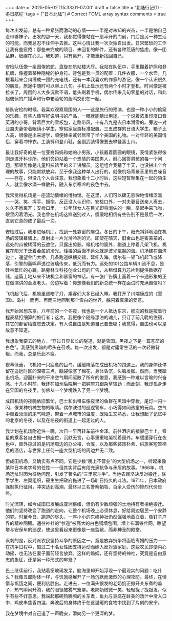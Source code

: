 +++
date = '2025-05-02T15:33:01-07:00'
draft = false
title = '北陆行记(1) - 冬日航程'
tags = ["日本北陆"] # Correct TOML array syntax
comments = true
+++

每次出发前，总有一种紧张而激动的心情——一半是对未知的兴奋，一半是怕自己没带够袜子。出发的那一天，我都觉得像站在一扇半开的门前，门后是另一种生活的可能，而我总忍不住伸手去推。这种心情让我一次次独自出发。日常繁琐的工作让我有些疲倦：那些未完成的项目、未回复的邮件，还有各种荒唐的焦虑，像一团乱麻，缠绕在心头。我知道，只有离开，才能重新找回自己。

安检队伍像一条困倦的蛇，盘旋在航站楼大厅。我站在队伍中，手里攥着护照和登机牌，像握着某种隐秘的护身符。背包是我一贯的配置：几件衣服，一个水壶，几根看起来会纠缠成一团的充电线，还有一本我喜欢的作家的游记，像一个认识很久的朋友，旅途中随时可以聊上几句。手机上显示还有两个小时才登机，时间像是被拉长了。周围的人大多沉默不语，低头刷着手机，偶尔传来几句零星的对话，和此起彼伏的广播声和行李箱滚轮的轰鸣交织在一起。

排队安检的时候，我喜欢观察周围的人——这是旅行的预演，也是一种小小的偷窥的乐趣。有些人像写好说明书的产品，一眼就能猜出用途。一个说着浓重印度口音英语的小哥，背着巨大的雪板包，走路带风，十有八九是去日本滑雪的。旁边一对亚裔夫妻带着眼镜小学生，寒假家庭游标准配置。三五成群的日语大学生，箱子比人高，很像是出来游学，顺便替亲戚邻居带了半个美国的礼物。一对年轻的美国情侣，穿着冲锋衣，工装裤和登山鞋，全副武装得像要去攀登富士山。

最让我好奇的是一位亚裔妈妈和她的小男孩，小孩戴着圆圆的眼镜，表情紧张得像刚走进牙科诊所。他们旁边站着一个热情的美国男人，耐心回答男孩的每一个问题，那架势像是儿童科技馆里的义工讲解员。这组组合我猜了半天，也没拼出个合理的故事，只能默默放弃。至于像我这种单人出行的，就像机场背景音里的白噪音——存在，但没几个人会注意。我想象着十二小时后，这些短暂聚集在一起的陌生人，就会像水滴一样散开，融入东京寒冷的夜色中去。

我常觉得机场是一座流动情绪的博物馆。在这里，人们可以肆无忌惮地情绪泛滥——哭、笑、挥手、拥抱，反正没人认识你。安检口外，一对夫妻目送亲人离去，久久不愿离开；安检口里，一位年轻女人在目光即将消失的一瞬，举起手来飞吻，眼里闪着泪光。我也曾在机场这样送别过人，傻傻地相信有些告别不是最后一次，直到它真的成了最后一次。

安检过后，我走进候机厅，找到一处靠窗的座位。冬日的下午，阳光斜斜地洒在机场的玻璃幕墙上，反射出一片光滑冷冽的光。即使在晴天，旧金山也是雾蒙蒙的，远处的山被稀薄的云遮住，只露出剪影。候机楼的窗外，跑道上停着几架飞机，机翼在阳光下泛着金属的冷光。矮楼的后面不远处就是波光粼粼的海。机场建在海湾边上，遥望金门大桥，几条跑道纵横交错，延伸入海。偶尔有一架飞机起飞或降落，引擎的轰鸣声透过玻璃传来，低沉而有力。远处的101公路车辆川流不息，是硅谷繁忙的心跳。路旁林立科技创业公司的广告，从租借算力芯片到提供数据存储，这篇土地从来不缺机会和暴富的神话。有一张广告牌上画着一个卡通形象的正在做演讲的金发老头，旁边写着：你想像我们的新总统一样在面试时充满自信吗？

飞机起飞后，机舱里调暗了灯，乘客们大多已经入睡。我打开了川端康成的《雪国》。岛村一而再、再而三地回到那个雪白的世界，躲闪着真挚的爱意。

我开始回想东京。八年前的一个冬夜，我也是一个人抵达东京，那次的我是按着行程表精打细算的旅行者；这次，我更像个随缘漂泊的魂儿，只订了前几晚的住宿，其它的都留给直觉去决定。有人说自由是知道自己要去哪；我觉得，自由也可以是故意不知道。

我想象我要去的地方，“穿过县界长长的隧道，就是雪国。黑夜之下是一篇苍茫的白色”。我感到黑暗的尽头在召唤。每一次出发，都是对庸常生活的一次轻微背叛。而我，总是乐此不疲。

夜幕低垂，飞机如一只疲惫的巨鸟，缓缓降落在成田机场的跑道上。我的身体还停留在遥远时区的深夜三点，脑袋像塞了棉花，身体昏沉，头脑发胀。然而，当我踏出机场，迎面扑来的干冷空气瞬间驱散了所有的倦意，我感到一种难以言喻的兴奋感。十几小时前，我还在加州后院用一把钝剪刀跟杂草较劲；而此刻，我却孤身走在异国的冬夜里，仿佛从一个梦境跌入了另一个梦境。

成田机场的夜晚依旧繁忙，巴士和出租车像夜里的鱼群在黑暗中穿梭，尾灯一闪一闪，像某种机械生物的眼睛。偶尔驶过的巡逻警车，小巧得如同孩童的玩具。空气中飘着淡淡的尾气味道，带着一点城市的温度，既陌生又熟悉，让我想起了记忆中的北京的冬夜，以及在冬夜的街道上一起走过的人。

我计划在机场附近住一晚，次日一早再转车前往金泽。前往酒店的接驳巴士上，零星的乘客各自占据一排座位，沉默无言，心事重重地凝视着窗外。车缓缓穿行在夜色中，窗外掠过的是机场周边的办公楼、仓库，以及那些装饰朴素、供旅客短暂栖息的酒店，与世界上任何一座大型机场的周边并无二致。

但成田机场，又确实有点不同。它是少数“晚上不营业”的大型机场之一，听起来像某种日本老字号的任性——但其实背后有段充满抗争与矛盾的故事。1966年，机场选址时因为征地问题，引发了著名的“三里冢斗争”。当地农民坚决反对搬迁，联手学生、左翼组织，硬生生把政府拖进了一场旷日持久的斗法。1971年，日本政府强制执行征用，冲突达到高潮，最终以三名警察牺牲、百余人受伤的惨烈代价告终。

时光流转，如今成田已发展成亚洲枢纽，但仍有少数顽强的土地持有者拒绝搬迁。他们的坚持改变了跑道的走向，让整个机场晚上必须休息，好给周边居民一个安静的梦。时至今日，跑道的尽头，一座小小的东峰神社仍然倔强地矗立着，像钉子户界的精神图腾。通往神社的“参道”被高大的白色钢墙包围，墙上布满铁丝网，瞭望塔与安保车的巡逻，使这里看起来更像是一座监狱，而非神圣的殿堂。

讽刺的是，反对派农民坚持斗争的原因之一，竟是放弃抗争将面临离婚的压力——在抗争过程中，超过二十名女性因支持运动而嫁入反对派家庭。这些农民即便内心动摇，也无法在妻子面前轻言放弃。这样的婚姻，还有坚持的神社，究竟是自由意志的象征，还是另一种形式的牢笼？

巴士继续前行，我贴着窗玻璃发呆，脑海里却开始浮现一个最现实的问题：吃什么？我像五郎附体一样，与饥饿感展开了一场沉默而激烈的心理攻防。最终，在懒惰与饥饿之间，便利店胜出。走进去，一位满头银发的老奶奶正掀开关东煮的盖子，热气瞬间升腾，我的眼镜被雾气笼罩。老奶奶微微一笑，轻轻拢了拢银发，似乎有些不好意思。我端起那碗热腾腾的关东煮，鱼丸与豆腐在鲜美的汤汁中滑入口中，鸡皮串焦香四溢，奔波后的身体终于在这温暖的食物中找到了片刻的安宁。

我在梦境中对自己道了一声晚安，滑向另一个更深的梦。
